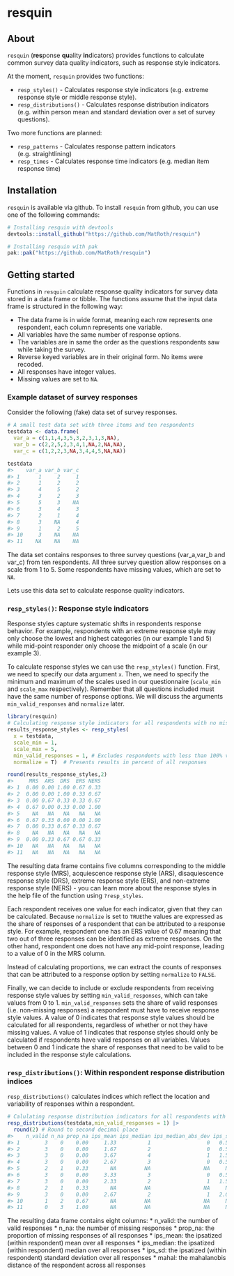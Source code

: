 
<!-- README.md is generated from README.Rmd. Please edit that file -->

# resquin

<!-- badges: start -->
<!-- badges: end -->

## About

`resquin` (**res**ponse **qu**ality **in**dicators) provides functions
to calculate common survey data quality indicators, such as response
style indicators.

At the moment, `resquin` provides two functions:

- `resp_styles()` - Calculates response style indicators (e.g. extreme
  response style or middle response style).
- `resp_distributions()` - Calculates response distribution indicators
  (e.g. within person mean and standard deviation over a set of survey
  questions).

Two more functions are planned:

- `resp_patterns` - Calculates response pattern indicators
  (e.g. straightlining)
- `resp_times` - Calculates response time indicators (e.g. median item
  response time)

## Installation

`resquin` is available via github. To install `resquin` from github, you
can use one of the following commands:

``` r
# Installing resquin with devtools
devtools::install_github("https://github.com/MatRoth/resquin")

# Installing resquin with pak
pak::pak("https://github.com/MatRoth/resquin")
```

## Getting started

Functions in `resquin` calculate response quality indicators for survey
data stored in a data frame or tibble. The functions assume that the
input data frame is structured in the following way:

- The data frame is in wide format, meaning each row represents one
  respondent, each column represents one variable.
- All variables have the same number of response options.
- The variables are in same the order as the questions respondents saw
  while taking the survey.
- Reverse keyed variables are in their original form. No items were
  recoded.
- All responses have integer values.
- Missing values are set to `NA`.

### Example dataset of survey responses

Consider the following (fake) data set of survey responses.

``` r
# A small test data set with three items and ten respondents
testdata <- data.frame(
  var_a = c(1,1,4,3,5,3,2,3,1,3,NA),
  var_b = c(2,2,5,2,3,4,1,NA,2,NA,NA),
  var_c = c(1,2,2,3,NA,3,4,4,5,NA,NA))

testdata
#>    var_a var_b var_c
#> 1      1     2     1
#> 2      1     2     2
#> 3      4     5     2
#> 4      3     2     3
#> 5      5     3    NA
#> 6      3     4     3
#> 7      2     1     4
#> 8      3    NA     4
#> 9      1     2     5
#> 10     3    NA    NA
#> 11    NA    NA    NA
```

The data set contains responses to three survey questions (var_a,var_b
and var_c) from ten respondents. All three survey question allow
responses on a scale from 1 to 5. Some respondents have missing values,
which are set to `NA`.

Lets use this data set to calculate response quality indicators.

### `resp_styles()`: Response style indicators

Response styles capture systematic shifts in respondents response
behavior. For example, respondents with an extreme response style may
only choose the lowest and highest categories (in our example 1 and 5)
while mid-point responder only choose the midpoint of a scale (in our
example 3).

To calculate response styles we can use the `resp_styles()` function.
First, we need to specify our data argument `x`. Then, we need to
specify the minimum and maximum of the scales used in our questionnaire
(`scale_min` and `scale_max` respectively). Remember that all questions
included must have the same number of response options. We will discuss
the arguments `min_valid_responses` and `normalize` later.

``` r
library(resquin)
# Calculating response style indicators for all respondents with no missing values
results_response_styles <- resp_styles(
  x = testdata,
  scale_min = 1,
  scale_max = 5,
  min_valid_responses = 1, # Excludes respondents with less than 100% valid responses
  normalize = T)  # Presents results in percent of all responses

round(results_response_styles,2)
#>     MRS  ARS  DRS  ERS NERS
#> 1  0.00 0.00 1.00 0.67 0.33
#> 2  0.00 0.00 1.00 0.33 0.67
#> 3  0.00 0.67 0.33 0.33 0.67
#> 4  0.67 0.00 0.33 0.00 1.00
#> 5    NA   NA   NA   NA   NA
#> 6  0.67 0.33 0.00 0.00 1.00
#> 7  0.00 0.33 0.67 0.33 0.67
#> 8    NA   NA   NA   NA   NA
#> 9  0.00 0.33 0.67 0.67 0.33
#> 10   NA   NA   NA   NA   NA
#> 11   NA   NA   NA   NA   NA
```

The resulting data frame contains five columns corresponding to the
middle response style (MRS), acquiescence response style (ARS),
disaquiescence response style (DRS), extreme response style (ERS), and
non-extreme response style (NERS) - you can learn more about the
response styles in the help file of the function using `?resp_styles`.

Each respondent receives one value for each indicator, given that they
can be calculated. Because `normalize` is set to `TRUE`the values are
expressed as the share of responses of a respondent that can be
attributed to a response style. For example, respondent one has an ERS
value of 0.67 meaning that two out of three responses can be identified
as extreme responses. On the other hand, respondent one does not have
any mid-point response, leading to a value of 0 in the MRS column.

Instead of calculating proportions, we can extract the counts of
responses that can be attributed to a response option by setting
`normalize` to `FALSE`.

Finally, we can decide to include or exclude respondents from receiving
response style values by setting `min_valid_responses`, which can take
values from 0 to 1. `min_valid_responses` sets the share of valid
responses (i.e. non-missing responses) a respondent must have to receive
response style values. A value of 0 indicates that response style values
should be calculated for all respondents, regardless of whether or not
they have missing values. A value of 1 indicates that response styles
should only be calculated if respondents have valid responses on all
variables. Values between 0 and 1 indicate the share of responses that
need to be valid to be included in the response style calculations.

### `resp_distributions()`: Within respondent response distribution indices

`resp_distributions()` calculates indices which reflect the location and
variability of responses within a respondent.

``` r
# Calulating response distribution indicators for all respondents with no missing values
resp_distributions(testdata,min_valid_responses = 1) |>
  round(2) # Round to second decimal place
#>    n_valid n_na prop_na ips_mean ips_median ips_median_abs_dev ips_sd mahal
#> 1        3    0    0.00     1.33          1                  0   0.58  3.06
#> 2        3    0    0.00     1.67          2                  0   0.58  1.43
#> 3        3    0    0.00     3.67          4                  1   1.53  3.21
#> 4        3    0    0.00     2.67          3                  0   0.58  2.43
#> 5        2    1    0.33       NA         NA                 NA     NA    NA
#> 6        3    0    0.00     3.33          3                  0   0.58  1.26
#> 7        3    0    0.00     2.33          2                  1   1.53  2.43
#> 8        2    1    0.33       NA         NA                 NA     NA    NA
#> 9        3    0    0.00     2.67          2                  1   2.08  4.19
#> 10       1    2    0.67       NA         NA                 NA     NA    NA
#> 11       0    3    1.00       NA         NA                 NA     NA    NA
```

The resulting data frame contains eight columns: \* n_valid: the number
of valid responses \* n_na: the number of missing responses \* prop_na:
the proportion of missing responses of all responses \* ips_mean: the
ipsatized (within respondent) mean over all responses \* ips_median: the
ipsatized (within respondent) median over all responses \* ips_sd: the
ipsatized (within respondent) standard deviation over all responses \*
mahal: the mahalanobis distance of the respondent across all responses
